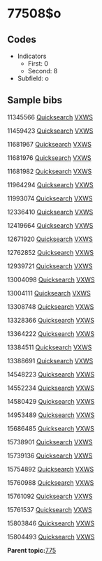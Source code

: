 # 77508$o

## Codes

-   Indicators
    -   First: 0
    -   Second: 8
-   Subfield: o

## Sample bibs

11345566 [Quicksearch](https://search.library.yale.edu/catalog/11345566) [VXWS](http://prodorbis.library.yale.edu:7014/vxws/GetHoldingsService?bibId=11345566)

11459423 [Quicksearch](https://search.library.yale.edu/catalog/11459423) [VXWS](http://prodorbis.library.yale.edu:7014/vxws/GetHoldingsService?bibId=11459423)

11681967 [Quicksearch](https://search.library.yale.edu/catalog/11681967) [VXWS](http://prodorbis.library.yale.edu:7014/vxws/GetHoldingsService?bibId=11681967)

11681976 [Quicksearch](https://search.library.yale.edu/catalog/11681976) [VXWS](http://prodorbis.library.yale.edu:7014/vxws/GetHoldingsService?bibId=11681976)

11681982 [Quicksearch](https://search.library.yale.edu/catalog/11681982) [VXWS](http://prodorbis.library.yale.edu:7014/vxws/GetHoldingsService?bibId=11681982)

11964294 [Quicksearch](https://search.library.yale.edu/catalog/11964294) [VXWS](http://prodorbis.library.yale.edu:7014/vxws/GetHoldingsService?bibId=11964294)

11993074 [Quicksearch](https://search.library.yale.edu/catalog/11993074) [VXWS](http://prodorbis.library.yale.edu:7014/vxws/GetHoldingsService?bibId=11993074)

12336410 [Quicksearch](https://search.library.yale.edu/catalog/12336410) [VXWS](http://prodorbis.library.yale.edu:7014/vxws/GetHoldingsService?bibId=12336410)

12419664 [Quicksearch](https://search.library.yale.edu/catalog/12419664) [VXWS](http://prodorbis.library.yale.edu:7014/vxws/GetHoldingsService?bibId=12419664)

12671920 [Quicksearch](https://search.library.yale.edu/catalog/12671920) [VXWS](http://prodorbis.library.yale.edu:7014/vxws/GetHoldingsService?bibId=12671920)

12762852 [Quicksearch](https://search.library.yale.edu/catalog/12762852) [VXWS](http://prodorbis.library.yale.edu:7014/vxws/GetHoldingsService?bibId=12762852)

12939721 [Quicksearch](https://search.library.yale.edu/catalog/12939721) [VXWS](http://prodorbis.library.yale.edu:7014/vxws/GetHoldingsService?bibId=12939721)

13004098 [Quicksearch](https://search.library.yale.edu/catalog/13004098) [VXWS](http://prodorbis.library.yale.edu:7014/vxws/GetHoldingsService?bibId=13004098)

13004111 [Quicksearch](https://search.library.yale.edu/catalog/13004111) [VXWS](http://prodorbis.library.yale.edu:7014/vxws/GetHoldingsService?bibId=13004111)

13308748 [Quicksearch](https://search.library.yale.edu/catalog/13308748) [VXWS](http://prodorbis.library.yale.edu:7014/vxws/GetHoldingsService?bibId=13308748)

13328366 [Quicksearch](https://search.library.yale.edu/catalog/13328366) [VXWS](http://prodorbis.library.yale.edu:7014/vxws/GetHoldingsService?bibId=13328366)

13364222 [Quicksearch](https://search.library.yale.edu/catalog/13364222) [VXWS](http://prodorbis.library.yale.edu:7014/vxws/GetHoldingsService?bibId=13364222)

13384511 [Quicksearch](https://search.library.yale.edu/catalog/13384511) [VXWS](http://prodorbis.library.yale.edu:7014/vxws/GetHoldingsService?bibId=13384511)

13388691 [Quicksearch](https://search.library.yale.edu/catalog/13388691) [VXWS](http://prodorbis.library.yale.edu:7014/vxws/GetHoldingsService?bibId=13388691)

14548223 [Quicksearch](https://search.library.yale.edu/catalog/14548223) [VXWS](http://prodorbis.library.yale.edu:7014/vxws/GetHoldingsService?bibId=14548223)

14552234 [Quicksearch](https://search.library.yale.edu/catalog/14552234) [VXWS](http://prodorbis.library.yale.edu:7014/vxws/GetHoldingsService?bibId=14552234)

14580429 [Quicksearch](https://search.library.yale.edu/catalog/14580429) [VXWS](http://prodorbis.library.yale.edu:7014/vxws/GetHoldingsService?bibId=14580429)

14953489 [Quicksearch](https://search.library.yale.edu/catalog/14953489) [VXWS](http://prodorbis.library.yale.edu:7014/vxws/GetHoldingsService?bibId=14953489)

15686485 [Quicksearch](https://search.library.yale.edu/catalog/15686485) [VXWS](http://prodorbis.library.yale.edu:7014/vxws/GetHoldingsService?bibId=15686485)

15738901 [Quicksearch](https://search.library.yale.edu/catalog/15738901) [VXWS](http://prodorbis.library.yale.edu:7014/vxws/GetHoldingsService?bibId=15738901)

15739136 [Quicksearch](https://search.library.yale.edu/catalog/15739136) [VXWS](http://prodorbis.library.yale.edu:7014/vxws/GetHoldingsService?bibId=15739136)

15754892 [Quicksearch](https://search.library.yale.edu/catalog/15754892) [VXWS](http://prodorbis.library.yale.edu:7014/vxws/GetHoldingsService?bibId=15754892)

15760988 [Quicksearch](https://search.library.yale.edu/catalog/15760988) [VXWS](http://prodorbis.library.yale.edu:7014/vxws/GetHoldingsService?bibId=15760988)

15761092 [Quicksearch](https://search.library.yale.edu/catalog/15761092) [VXWS](http://prodorbis.library.yale.edu:7014/vxws/GetHoldingsService?bibId=15761092)

15761537 [Quicksearch](https://search.library.yale.edu/catalog/15761537) [VXWS](http://prodorbis.library.yale.edu:7014/vxws/GetHoldingsService?bibId=15761537)

15803846 [Quicksearch](https://search.library.yale.edu/catalog/15803846) [VXWS](http://prodorbis.library.yale.edu:7014/vxws/GetHoldingsService?bibId=15803846)

15804493 [Quicksearch](https://search.library.yale.edu/catalog/15804493) [VXWS](http://prodorbis.library.yale.edu:7014/vxws/GetHoldingsService?bibId=15804493)

**Parent topic:**[775](../../tags/775/775.md)

